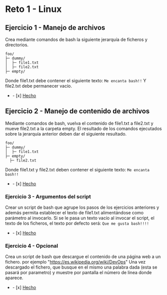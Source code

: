 # Reto 1 - Linux

## Ejercicio 1 - Manejo de archivos

Crea mediante comandos de bash la siguiente jerarquía de ficheros y directorios.
```
foo/
├─ dummy/ 
│  ├─ file1.txt 
│  ├─ file2.txt
├─ empty/
```
Donde file1.txt debe contener el siguiente texto:
`Me encanta bash!!`
Y file2.txt debe permanecer vacío.

<ul><li>- [x] <a href=https://github.com/dzarkV/bootcamp-2-challenge/blob/add/diegoVargas/01/ejercicio1-file-manage.sh target=_blank>Hecho</a></li></ul>

## Ejercicio 2 - Manejo de contenido de archivos

Mediante comandos de bash, vuelva el contenido de file1.txt a file2.txt y mueve file2.txt a la carpeta empty.
El resultado de los comandos ejecutados sobre la jerarquía anterior deben dar el siguiente resultado.
```
foo/
├─ dummy/
│  ├─ file1.txt
├─ empty/
  ├─ file2.txt
```
Donde file1.txt y file2.txt deben contener el siguiente texto:
`Me encanta bash!!`

<ul><li>- [x] <a href=https://github.com/dzarkV/bootcamp-2-challenge/blob/add/diegoVargas/01/ejercicio2-content-manage.sh target=_blank>Hecho</a></li></ul>

### Ejercicio 3 - Argumentos del script

Crear un script de bash que agrupe los pasos de los ejercicios anteriores y además permita establecer el texto de file1.txt alimentándose como parámetro al invocarlo.
Si se le pasa un texto vacío al invocar el script, el texto de los ficheros, el texto por defecto será:
`Que me gusta bash!!!!`

<ul><li>- [x] <a href=https://github.com/dzarkV/bootcamp-2-challenge/blob/add/diegoVargas/01/ejercicio3-scripts-args.sh target=_blank>Hecho</a></li></ul>

### Ejercicio 4 - Opcional

Crea un script de bash que descargue el contenido de una página web a un fichero.
por ejemplo "https://es.wikipedia.org/wiki/DevOps"
Una vez descargado el fichero, que busque en el mismo una palabra dada (esta se pasará por parametro) y muestre por pantalla el número de linea donde aparece.

<ul><li>- [x] <a href=https://github.com/dzarkV/bootcamp-2-challenge/blob/add/diegoVargas/01/ejercicio4-optional.sh target=_blank>Hecho</a></li></ul>
